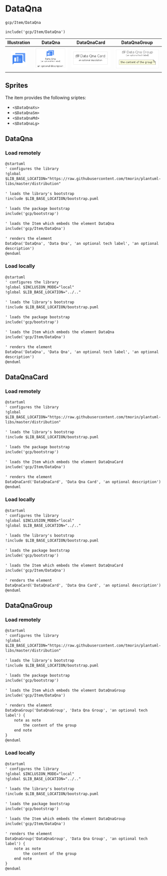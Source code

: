 # DataQna


```text
gcp/Item/DataQna
```

```text
include('gcp/Item/DataQna')
```



| Illustration | DataQna | DataQnaCard | DataQnaGroup |
| :---: | :---: | :---: | :---: |
| ![illustration for Illustration](../../gcp/Item/DataQna.png) | ![illustration for DataQna](../../gcp/Item/DataQna.Local.png) | ![illustration for DataQnaCard](../../gcp/Item/DataQnaCard.Local.png) | ![illustration for DataQnaGroup](../../gcp/Item/DataQnaGroup.Local.png) |



## Sprites
The item provides the following sriptes:

- `<$DataQnaXs>`
- `<$DataQnaSm>`
- `<$DataQnaMd>`
- `<$DataQnaLg>`





## DataQna

### Load remotely
```plantuml
@startuml
' configures the library
!global $LIB_BASE_LOCATION="https://raw.githubusercontent.com/tmorin/plantuml-libs/master/distribution"

' loads the library's bootstrap
!include $LIB_BASE_LOCATION/bootstrap.puml

' loads the package bootstrap
include('gcp/bootstrap')

' loads the Item which embeds the element DataQna
include('gcp/Item/DataQna')

' renders the element
DataQna('DataQna', 'Data Qna', 'an optional tech label', 'an optional description')
@enduml
```

### Load locally
```plantuml
@startuml
' configures the library
!global $INCLUSION_MODE="local"
!global $LIB_BASE_LOCATION="../.."

' loads the library's bootstrap
!include $LIB_BASE_LOCATION/bootstrap.puml

' loads the package bootstrap
include('gcp/bootstrap')

' loads the Item which embeds the element DataQna
include('gcp/Item/DataQna')

' renders the element
DataQna('DataQna', 'Data Qna', 'an optional tech label', 'an optional description')
@enduml
```

## DataQnaCard

### Load remotely
```plantuml
@startuml
' configures the library
!global $LIB_BASE_LOCATION="https://raw.githubusercontent.com/tmorin/plantuml-libs/master/distribution"

' loads the library's bootstrap
!include $LIB_BASE_LOCATION/bootstrap.puml

' loads the package bootstrap
include('gcp/bootstrap')

' loads the Item which embeds the element DataQnaCard
include('gcp/Item/DataQna')

' renders the element
DataQnaCard('DataQnaCard', 'Data Qna Card', 'an optional description')
@enduml
```

### Load locally
```plantuml
@startuml
' configures the library
!global $INCLUSION_MODE="local"
!global $LIB_BASE_LOCATION="../.."

' loads the library's bootstrap
!include $LIB_BASE_LOCATION/bootstrap.puml

' loads the package bootstrap
include('gcp/bootstrap')

' loads the Item which embeds the element DataQnaCard
include('gcp/Item/DataQna')

' renders the element
DataQnaCard('DataQnaCard', 'Data Qna Card', 'an optional description')
@enduml
```

## DataQnaGroup

### Load remotely
```plantuml
@startuml
' configures the library
!global $LIB_BASE_LOCATION="https://raw.githubusercontent.com/tmorin/plantuml-libs/master/distribution"

' loads the library's bootstrap
!include $LIB_BASE_LOCATION/bootstrap.puml

' loads the package bootstrap
include('gcp/bootstrap')

' loads the Item which embeds the element DataQnaGroup
include('gcp/Item/DataQna')

' renders the element
DataQnaGroup('DataQnaGroup', 'Data Qna Group', 'an optional tech label') {
    note as note
        the content of the group
    end note
}
@enduml
```

### Load locally
```plantuml
@startuml
' configures the library
!global $INCLUSION_MODE="local"
!global $LIB_BASE_LOCATION="../.."

' loads the library's bootstrap
!include $LIB_BASE_LOCATION/bootstrap.puml

' loads the package bootstrap
include('gcp/bootstrap')

' loads the Item which embeds the element DataQnaGroup
include('gcp/Item/DataQna')

' renders the element
DataQnaGroup('DataQnaGroup', 'Data Qna Group', 'an optional tech label') {
    note as note
        the content of the group
    end note
}
@enduml
```

